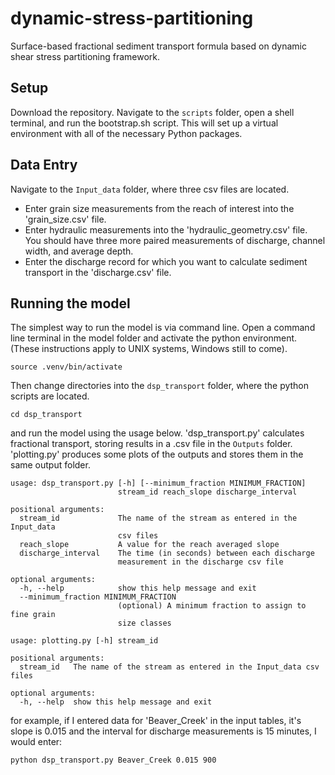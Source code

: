 # dynamic-stress-partitioning
Surface-based fractional sediment transport formula based on dynamic shear stress partitioning framework.

## Setup
Download the repository. Navigate to the `scripts` folder, open a shell terminal, and run the bootstrap.sh script. This 
will set up a virtual environment with all of the necessary Python packages.

## Data Entry
Navigate to the `Input_data` folder, where three csv files are located. 
- Enter grain size measurements from the reach of interest into the 'grain_size.csv' file. 
- Enter hydraulic measurements into the 'hydraulic_geometry.csv' file. You should have three more paired measurements
of discharge, channel width, and average depth.
- Enter the discharge record for which you want to calculate sediment transport in the 'discharge.csv' file. 

## Running the model
The simplest way to run the model is via command line. Open a command line terminal in the model folder and activate the 
python environment. (These instructions apply to UNIX systems, Windows still to come).

```commandline
source .venv/bin/activate
```
Then change directories into the `dsp_transport` folder, where the python scripts are located.

```commandline
cd dsp_transport
```

and run the model using the usage below. 'dsp_transport.py' calculates fractional transport, storing results in a .csv 
file in the `Outputs` folder. 'plotting.py' produces some plots of the outputs and stores them in the same output 
folder.

```
usage: dsp_transport.py [-h] [--minimum_fraction MINIMUM_FRACTION]
                        stream_id reach_slope discharge_interval

positional arguments:
  stream_id             The name of the stream as entered in the Input_data
                        csv files
  reach_slope           A value for the reach averaged slope
  discharge_interval    The time (in seconds) between each discharge
                        measurement in the discharge csv file

optional arguments:
  -h, --help            show this help message and exit
  --minimum_fraction MINIMUM_FRACTION
                        (optional) A minimum fraction to assign to fine grain
                        size classes

```

```
usage: plotting.py [-h] stream_id

positional arguments:
  stream_id   The name of the stream as entered in the Input_data csv files

optional arguments:
  -h, --help  show this help message and exit

```

for example, if I entered data for 'Beaver_Creek' in the input tables, it's slope is 0.015 and the interval for 
discharge measurements is 15 minutes, I would enter:

```commandline
python dsp_transport.py Beaver_Creek 0.015 900
```